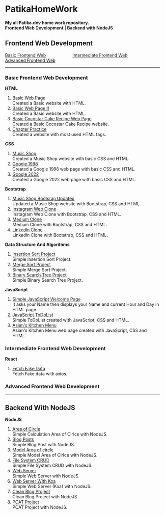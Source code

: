 # PatikaHomeWork

**My all Patika.dev  home work repository.**<br>
**Frontend Web Development | Backend with NodeJS**

## Frontend Web Development

[Basic Frontend Web](#Basic-Frontend-Web-Development) &nbsp;&nbsp;&nbsp;&nbsp;&nbsp;&nbsp;&nbsp;&nbsp;&nbsp;&nbsp;&nbsp;&nbsp;&nbsp;&nbsp;&nbsp;&nbsp;&nbsp;&nbsp;&nbsp;&nbsp; [Intermediate Frontend Web](#Intermediate-Frontend-Web-Development) &nbsp;&nbsp;&nbsp;&nbsp;&nbsp;&nbsp;&nbsp;&nbsp;&nbsp;&nbsp;&nbsp;&nbsp;&nbsp;&nbsp;&nbsp;&nbsp;&nbsp;&nbsp;&nbsp;&nbsp; [Advanced Frontend Web](#Advanced-Frontend-Web-Development)
<hr>

### Basic Frontend Web Development

**HTML**
1. [Basic Web Page](https://github.com/lalmazari/PatikaHomeWork/tree/main/Frontend%20Web%20Development/Basic%20Frontend%20Web%20Development/HTML/1.Basic%20Web%20Page)<br>
    Created a Basic website with HTML. 
2. [Basic Web Page II](https://github.com/lalmazari/PatikaHomeWork/tree/main/Frontend%20Web%20Development/Basic%20Frontend%20Web%20Development/HTML/2.Basic%20Web%20Page%20II)<br>
    Created a Basic website with HTML. 
3. [Basic Cocostar Cake Recipe Web Page](https://github.com/lalmazari/PatikaHomeWork/tree/main/Frontend%20Web%20Development/Basic%20Frontend%20Web%20Development/HTML/3.Cocostar%20Cake%20Recipe)<br>
    Created a Basic Cocostar Cake Recipe website.
4. [Chapter Practice](https://github.com/lalmazari/PatikaHomeWork/tree/main/Frontend%20Web%20Development/Basic%20Frontend%20Web%20Development/HTML/4.Chapter%20Practice)<br>
    Created a website with most used HTML tags.

**CSS**
1. [Music Shop](https://github.com/lalmazari/PatikaHomeWork/tree/main/Frontend%20Web%20Development/Basic%20Frontend%20Web%20Development/CSS/1.Music%20Shop)<br>
    Created a Music Shop website with basic CSS and HTML.
2. [Google 1998](https://github.com/lalmazari/PatikaHomeWork/tree/main/Frontend%20Web%20Development/Basic%20Frontend%20Web%20Development/CSS/2.Google%201998)<br>
    Created a Google 1998 web page with basic CSS and HTML.
3. [Google 2022](https://github.com/lalmazari/PatikaHomeWork/tree/main/Frontend%20Web%20Development/Basic%20Frontend%20Web%20Development/CSS/2.Google%202022)<br>
    Created a Google 2022 web page with basic CSS and HTML.

**Bootstrap**
1. [Music Shop Bootsrap Updated](https://github.com/lalmazari/PatikaHomeWork/tree/main/Frontend%20Web%20Development/Basic%20Frontend%20Web%20Development/Bootstrap/1.Music%20Shop)<br>
    Updated a Music Shop website with Bootstrap, CSS and HTML.
2. [Instagram Web Clone](https://github.com/lalmazari/PatikaHomeWork/tree/main/Frontend%20Web%20Development/Basic%20Frontend%20Web%20Development/Bootstrap/2.Instagram%20Clone)<br>
    Instagram Web Clone with Bootstrap, CSS and HTML. 
3. [Medium Clone](https://github.com/lalmazari/PatikaHomeWork/tree/main/Frontend%20Web%20Development/Basic%20Frontend%20Web%20Development/Bootstrap/3.Medium%20Clone)<br>
    Medium Clone with Bootstrap, CSS and HTML.
4. [LinkedIn Clone](https://github.com/lalmazari/PatikaHomeWork/tree/main/Frontend%20Web%20Development/Basic%20Frontend%20Web%20Development/Bootstrap/4.Linkedin%20Clone)<br>
    LinkedIn Clone with Bootstrap, CSS and HTML.  

**Data Structure And Algorithms**                     
1. [Insertion Sort Project](https://github.com/lalmazari/PatikaHomeWork/tree/main/Frontend%20Web%20Development/Basic%20Frontend%20Web%20Development/Data%20Structure%20And%20Algorithms/1.Insertion%20Sort)<br>
    Simple Insertion Sort Project.
2. [Merge Sort Project](https://github.com/lalmazari/PatikaHomeWork/tree/main/Frontend%20Web%20Development/Basic%20Frontend%20Web%20Development/Data%20Structure%20And%20Algorithms/2.Merge%20Sort)<br>
    Simple Merge Sort Project.
3. [Binary Search Tree Project](https://github.com/lalmazari/PatikaHomeWork/tree/main/Frontend%20Web%20Development/Basic%20Frontend%20Web%20Development/Data%20Structure%20And%20Algorithms/3.Binary%20Search%20Tree)<br>
    Simple Binary Search Tree Project.

**JavaScript** 
1. [Simple JavaScript Welcome Page](https://github.com/lalmazari/PatikaHomeWork/tree/main/Frontend%20Web%20Development/Basic%20Frontend%20Web%20Development/JavaScript/1.JavaScriptClock)<br>
    It asks your Name then displays your Name and current Hour and Day in HTML page.
2. [JavaScript ToDoList](https://github.com/lalmazari/PatikaHomeWork/tree/main/Frontend%20Web%20Development/Basic%20Frontend%20Web%20Development/JavaScript/2.toDoList)<br>
    Simple ToDoList created with JavaScript, CSS and HTML.
3. [Asian's Kitchen Menu](https://github.com/lalmazari/PatikaHomeWork/tree/main/Frontend%20Web%20Development/Basic%20Frontend%20Web%20Development/JavaScript/3.AsianKitchensMenu)<br>
    Asian's Kitchen Menu web page created with JavaScript, CSS and HTML.

### Intermediate Frontend Web Development

**React**
1. [Fetch Fake Data](https://github.com/lalmazari/PatikaHomeWork/tree/main/Frontend%20Web%20Development/Intermediate%20Frontend%20Web%20Development/React/1.FetchFakeData)<br>
    Fetch Fake data with axios.

### Advanced Frontend Web Development



<hr>

## Backend With NodeJS

**NodeJS**
1. [Area of Circle](https://github.com/lalmazari/PatikaHomeWork/tree/main/Backend%20NodeJS/NodeJS/1.Area%20of%20Circle)<br>
    Simple Calculation Area of Cirlce with NodeJS. 
2. [Blog Posts](https://github.com/lalmazari/PatikaHomeWork/tree/main/Backend%20NodeJS/NodeJS/2.Blog%20Posts)<br>
    Simple Blog Post with NodeJS. 
3. [Model Area of circle](https://github.com/lalmazari/PatikaHomeWork/tree/main/Backend%20NodeJS/NodeJS/3.Model%20Area%20of%20Circle)<br>
    Simple Model Area of Cirlce with NodeJS. 
4. [File System CRUD](https://github.com/lalmazari/PatikaHomeWork/tree/main/Backend%20NodeJS/NodeJS/4.File%20System%20CRUD)<br>
    Simple File System CRUD with NodeJS. 
5. [Web Server](https://github.com/lalmazari/PatikaHomeWork/tree/main/Backend%20NodeJS/NodeJS/5.Web%20Server)<br>
    Simple Web Server with NodeJS. 
6. [Web Server With Koa](https://github.com/lalmazari/PatikaHomeWork/tree/main/Backend%20NodeJS/NodeJS/6.Web%20Server%20with%20Koa)<br>
    Simple Web Server (Koa) with NodeJS. 
7. [Clean Blog Project](https://github.com/lalmazari/PatikaHomeWork/tree/main/Backend%20NodeJS/NodeJS/7.Clean%20Blog%20Project)<br>
    Clean Blog Project with NodeJS. 
8. [PCAT Project](https://github.com/lalmazari/PatikaHomeWork/tree/main/Backend%20NodeJS/NodeJS/8.PCAT%20Project)<br>
    PCAT Project with NodeJS. 

